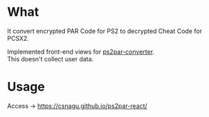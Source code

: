 # What

It convert encrypted PAR Code for PS2 to decrypted Cheat Code for PCSX2.

Implemented front-end views for [ps2par-converter](https://github.com/csnagu/ps2par-react).  
This doesn't collect user data.

# Usage

Access -> https://csnagu.github.io/ps2par-react/
